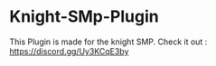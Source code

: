# Knight-SMp-Plugin
This Plugin is made for the knight SMP. 
Check it out : https://discord.gg/Uy3KCqE3by
